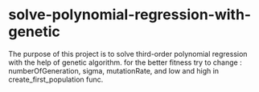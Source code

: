 # solve-polynomial-regression-with-genetic
The purpose of this project is to solve third-order polynomial regression with the help of genetic algorithm.
for the better fitness try to change :
numberOfGeneration, sigma, mutationRate, and low and high in create_first_population func.
